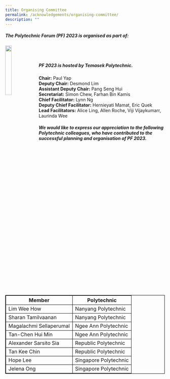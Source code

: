 ```yaml
---
title: Organising Committee
permalink: /acknowledgements/organising-committee/
description: ""
---
```

##### **The Polytechnic Forum (PF) 2023 is organised as part of:**

<a href="https://www.moe.gov.sg/news/press-releases/20230530-lee-kuan-yew-centennial-fund-launched-to-support-about-2000-students-annually-through-scholarships-and-programmes"><img style="float: left; width: 20%; margin-right: 1%; margin-bottom: 0.5em;" src="https://hosting.photobucket.com/images/i/tracyng81/SYLP_Colored-01.png?width=320&amp;height=320&amp;fit=bounds"></a>
<br>
<br>
##### **PF 2023 is hosted by Temasek Polytechnic.**

**Chair:** Paul Yap<br>
**Deputy Chair:** Desmond Lim<br>
**Assistant Deputy Chair:** Pang Seng Hui<br>
**Secretariat:** Simon Chew, Farhan Bin Kamis<br>
**Chief Facilitator:** Lynn Ng<br>
**Deputy Chief Facilitator:** Hernieyati Mamat, Eric Quek<br>
**Lead Facilitators:** Alice Ling, Allen Roche, Viji Vijaykumarr, Laurinda Wee

##### **We would like to express our appreciation to the following Polytechnic colleagues, who have contributed to the successful planning and organisation of PF 2023.**
<br>
<style>
table, th, td {
  border:1px solid black;
}
</style>

<table style="width:100%">
  <tbody><tr>
    <th>Member</th>
    <th>Polytechnic</th>
  </tr>
  <tr>
    <td>Lim Wee How</td>
    <td>Nanyang Polytechnic</td>
  </tr>
  <tr>
    <td>Sharan Tamilvaanan</td>
    <td>Nanyang Polytechnic</td>
  </tr>
		<tr>
    <td>Magalachmi Sellaperumal</td>
    <td>Ngee Ann Polytechnic</td>
  </tr>
  <tr>
		<td>Tan-Chen Hui Min</td>
    <td>Ngee Ann Polytechnic</td>
  </tr>
		<tr>
			<td>Alexander Sarsito Sia</td>
			<td>Republic Polytechnic</td>
  </tr>
		<tr>
			<td>Tan Kee Chin</td>
    <td>Republic Polytechnic</td>
  </tr>
  <tr>
		<td>Hope Lee</td>
    <td>Singapore Polytechnic</td>
  </tr>
  <tr>
			<td>Jelena Ong</td>
    <td>Singapore Polytechnic</td>
</tr></tbody></table>